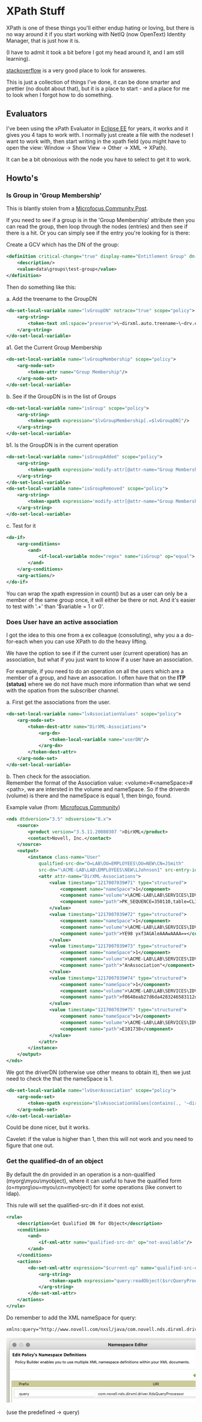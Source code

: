# XPath Stuff

XPath is one of these things you'll either endup hating or loving, but there is no way around it if you start working with NetIQ (now OpenText) Identity Manager, that is just how it is.

(I have to admit it took a bit before I got my head around it, and I am still learning).

[stackoverflow](https://stackoverflow.com) is a very good place to look for answeres.

This is just a collection of things I've done, it can be done smarter and prettier (no doubt about that), but it is a place to start - and a place for me to look when I forgot how to do something. 

## Evaluators

I've been using the xPath Evaluator in [Eclipse EE](https://www.eclipse.org/) for years, it works and it gives you 4 taps to work with. I normally just create a file with the nodeset I want to work with, then start writing in the xpath field (you might have to open the view: Window -> Show View -> Other -> XML -> XPath).

It can be a bit obnoxious with the node you have to select to get it to work.

## Howto's

### Is Group in 'Group Membership'
This is blantly stolen from a [Microfocus Community Post](https://community.microfocus.com/cyberres/netiq-identity-governance-administration/idm/w/identity_mgr_tips/3801/using-xpath-to-get-the-position-of-a-node-in-a-node-set).<br/>

If you need to see if a group is in the 'Group Membership' attribute then you can read the group, then loop through the nodes (entries) and then see if there is a hit. Or you can simply see if the entry you're looking for is there:

Create a GCV which has the DN of the group:

```xml
<definition critical-change="true" display-name="Entitlement Group" dn-space="dirxml" dn-type="slash" name="drv.entitlement.group" type="dn">
	<description/>
	<value>data\groups\test-group</value>
</definition>
```

Then do something like this:

a. Add the treename to the GroupDN
```xml
<do-set-local-variable name="lvGroupDN" notrace="true" scope="policy">
	<arg-string>
		<token-text xml:space="preserve">\~dirxml.auto.treename~\~drv.entitlement.group~</token-text>
	</arg-string>
</do-set-local-variable>
```

a1. Get the Current Group Membership
```xml
<do-set-local-variable name="lvGroupMembership" scope="policy">
	<arg-node-set>
		<token-attr name="Group Membership"/>
	</arg-node-set>
</do-set-local-variable>
```

b. See if the GroupDN is in the list of Groups
``` xml
<do-set-local-variable name="isGroup" scope="policy">
	<arg-string>
		<token-xpath expression="$lvGroupMembership[.=$lvGroupDN]"/>
	</arg-string>
</do-set-local-variable>
```

b1. Is the GroupDN is in the current operation
```xml
<do-set-local-variable name="isGroupAdded" scope="policy">
	<arg-string>
		<token-xpath expression='modify-attr[@attr-name="Group Membership"]/add-value/value[.=$lvGroupDN]'/>
	</arg-string>
</do-set-local-variable>
<do-set-local-variable name="isGroupRemoved" scope="policy">
	<arg-string>
		<token-xpath expression='modify-attr[@attr-name="Group Membership"]/remove-value/value[.=$lvGroupDN]'/>
	</arg-string>
</do-set-local-variable>
```

c. Test for it
```xml
<do-if>
	<arg-conditions>
		<and>
			<if-local-variable mode="regex" name="isGroup" op="equal">.+</if-local-variable>
		</and>
	</arg-conditions>
	<arg-actions/>
</do-if>
```

You can wrap the xpath expression in count() but as a user can only be a member of the same group once, it will either be there or not. And it's easier to test with '.+' than '$variable = 1 or 0'.


### Does User have an active association
I got the idea to this one from a ex colleague (consoluting), why you a a do-for-each when you can use XPath to do the heavy lifting.<br/>

We have the option to see if if the current user (current operation) has an association, but what if you just want to know if a user have an association. 

For example, if you need to do an operation on all the users which are a member of a group, and have an assocation. I often have that on the **ITP (status)** where we do not have much more information than what we send with the opation from the subscriber channel. 

a. First get the associations from the user.
```xml
<do-set-local-variable name="lvAssociationValues" scope="policy">
	<arg-node-set>
		<token-dest-attr name="DirXML-Associations">
			<arg-dn>
				<token-local-variable name="userDN"/>
			</arg-dn>
		</token-dest-attr>
	</arg-node-set>
</do-set-local-variable>
```

b. Then check for the association.<br/>
Remember the format of the Association value: &lt;volume>#&lt;nameSpace>#&lt;path>, we are intersted in the volume and nameSpace. So if the driverdn (volume) is there and the nameSpace is equal 1, then bingo, found.

Example value (from: [Microfocus Community](https://community.microfocus.com/cyberres/netiq-identity-governance-administration/idm/w/identity_mgr_tips/3321/using-xpath-to-examine-association-values))
```xml
<nds dtdversion="3.5" ndsversion="8.x">
	<source>
		<product version="3.5.11.20080307 ">DirXML</product>
		<contact>Novell, Inc.</contact>
	</source>
	<output>
		<instance class-name="User"
			qualified-src-dn="O=LAB\OU=EMPLOYEES\OU=NEW\CN=JSmith"
			src-dn="\ACME-LAB\LAB\EMPLOYEES\NEW\LJohnson1" src-entry-id="56795">
			<attr attr-name="DirXML-Associations">
				<value timestamp="1217007039#71" type="structured">
					<component name="nameSpace">1</component>
					<component name="volume">\ACME-LAB\LAB\SERVICES\IDVAULT\APP-JDBC</component>
					<component name="path">PK_SEQUENCE=350110,table=CLIENTS,schema=IDM</component>
				</value>
				<value timestamp="1217007039#72" type="structured">
					<component name="nameSpace">1</component>
					<component name="volume">\ACME-LAB\LAB\SERVICES\IDVAULT\LinuxUnixSettings</component>
					<component name="path">YE98 yxf3AGAleAAAwAAAA==</component>
				</value>
				<value timestamp="1217007039#73" type="structured">
					<component name="nameSpace">1</component>
					<component name="volume">\ACME-LAB\LAB\SERVICES\IDVAULT\UserApplication35</component>
					<component name="path">"AnAssociation"</component>
				</value>
				<value timestamp="1217007039#74" type="structured">
					<component name="nameSpace">1</component>
					<component name="volume">\ACME-LAB\LAB\SERVICES\IDVAULT\Active Directory</component>
					<component name="path">f0648eab27d6da4283246583112d6319</component>
				</value>
				<value timestamp="1217007039#75" type="structured">
					<component name="nameSpace">1</component>
					<component name="volume">\ACME-LAB\LAB\SERVICES\IDVAULT\Corporate Password Sync</component>
					<component name="path">E101738</component>
				</value>
			</attr>
		</instance>
	</output>
</nds>
```

We got the driverDN (otherwise use other means to obtain it), then we just need to check the that the nameSpace is 1.
```xml
<do-set-local-variable name="lvUserAssociation" scope="policy">
	<arg-node-set>
		<token-xpath expression="$lvAssociationValues[contains(., '~dirxml.auto.driverdn~' ) and contains(*[@name='nameSpace'],'1') ]/component[@name='path']/text()"/>
	</arg-node-set>
</do-set-local-variable>
```
Could be done nicer, but it works.

Cavelet: if the value is higher than 1, then this will not work and you need to figure that one out. 


### Get the qualified-dn of an object
By default the dn provided in an operation is a non-qualified (myorg\myou\myobject), where it can useful to have the qualified form (o=myorg\ou=myou\cn=myobject) for some operations (like convert to ldap).

This rule will set the qualified-src-dn if it does not exist.
```xml
<rule>
	<description>Get Qualified DN for Object</description>
	<conditions>
		<and>
			<if-xml-attr name="qualified-src-dn" op="not-available"/>
		</and>
	</conditions>
	<actions>
		<do-set-xml-attr expression="$current-op" name="qualified-src-dn">
			<arg-string>
				<token-xpath expression="query:readObject($srcQueryProcessor,'',$current-op/@src-dn,'','CN')[1]/@qualified-src-dn"/>
			</arg-string>
		</do-set-xml-attr>
	</actions>
</rule>
```

Do remember to add the XML nameSpace for query: 
```xml
xmlns:query="http://www.novell.com/nxsl/java/com.novell.nds.dirxml.driver.XdsQueryProcessor"
```

![namespace-query](namespace-query.png)

(use the predefined -> query)

